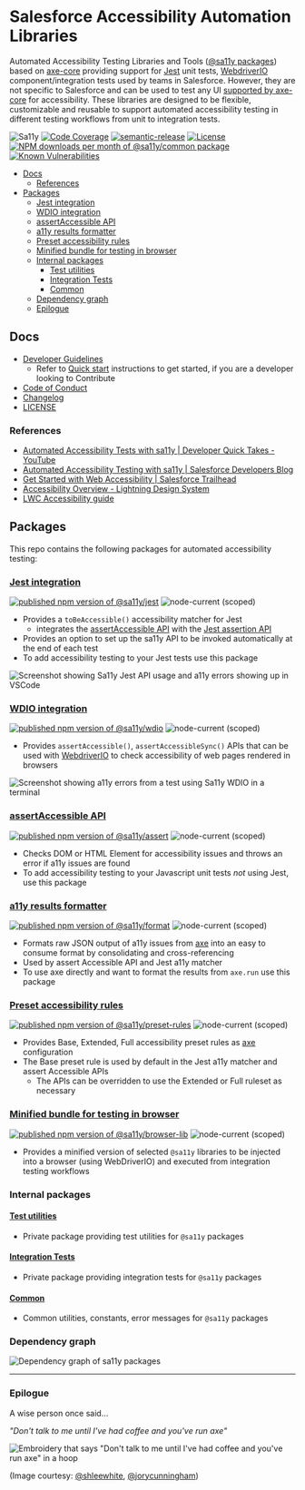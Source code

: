 # Salesforce Accessibility Automation Libraries

Automated Accessibility Testing Libraries and Tools ([@sa11y packages](https://www.npmjs.com/org/sa11y)) based on [axe-core][axe] providing support for [Jest](#jest-integration) unit tests, [WebdriverIO](#wdio-integration) component/integration tests used by teams in Salesforce. However, they are not specific to Salesforce and can be used to test any UI [supported by axe-core](https://github.com/dequelabs/axe-core#supported-browsers) for accessibility. These libraries are designed to be flexible, customizable and reusable to support automated accessibility testing in different testing workflows from unit to integration tests.

![Sa11y](https://github.com/salesforce/sa11y/workflows/CI/badge.svg)
[![Code Coverage](https://codecov.io/gh/salesforce/sa11y/branch/master/graph/badge.svg)](https://codecov.io/gh/salesforce/sa11y)
[![semantic-release](https://img.shields.io/badge/%20%20%F0%9F%93%A6%F0%9F%9A%80-semantic--release-e10079.svg?style=flat)](https://github.com/semantic-release/semantic-release)
[![License](https://img.shields.io/npm/l/@sa11y/common)](./LICENSE.txt)
[![NPM downloads per month of @sa11y/common package](https://img.shields.io/npm/dm/@sa11y/common)](https://www.npmtrends.com/@sa11y/common)
[![Known Vulnerabilities](https://snyk.io/test/github/salesforce/sa11y/badge.svg?targetFile=package.json)](https://snyk.io/test/github/salesforce/sa11y?targetFile=package.json)

<!-- START doctoc generated TOC please keep comment here to allow auto update -->
<!-- DON'T EDIT THIS SECTION, INSTEAD RE-RUN doctoc TO UPDATE -->

- [Docs](#docs)
  - [References](#references)
- [Packages](#packages)
  - [Jest integration](#jest-integration)
  - [WDIO integration](#wdio-integration)
  - [assertAccessible API](#assertaccessible-api)
  - [a11y results formatter](#a11y-results-formatter)
  - [Preset accessibility rules](#preset-accessibility-rules)
  - [Minified bundle for testing in browser](#minified-bundle-for-testing-in-browser)
  - [Internal packages](#internal-packages)
    - [Test utilities](#test-utilities)
    - [Integration Tests](#integration-tests)
    - [Common](#common)
  - [Dependency graph](#dependency-graph)
  - [Epilogue](#epilogue)

<!-- END doctoc generated TOC please keep comment here to allow auto update -->

## Docs

-   [Developer Guidelines](./CONTRIBUTING.md)
    -   Refer to [Quick start](./CONTRIBUTING.md#quick-start) instructions to get started, if you are a developer looking to Contribute
-   [Code of Conduct](./CODE_OF_CONDUCT.md)
-   [Changelog](./CHANGELOG.md)
-   [LICENSE](./LICENSE.txt)

### References

-   [Automated Accessibility Tests with sa11y | Developer Quick Takes - YouTube](https://www.youtube.com/watch?v=ScqZisOBbUM&list=PLgIMQe2PKPSJdFGHjGpjd1FbCsOqq5H8t&index=21)
-   [Automated Accessibility Testing with sa11y | Salesforce Developers Blog](https://developer.salesforce.com/blogs/2020/10/automated-accessibility-testing-with-sa11y.html)
-   [Get Started with Web Accessibility | Salesforce Trailhead](https://trailhead.salesforce.com/en/content/learn/trails/get-started-with-web-accessibility)
-   [Accessibility Overview - Lightning Design System](https://www.lightningdesignsystem.com/accessibility/overview/)
-   [LWC Accessibility guide](https://lwc.dev/guide/accessibility)

## Packages

This repo contains the following packages for automated accessibility testing:

### [Jest integration](./packages/jest/README.md)

[![published npm version of @sa11y/jest](https://img.shields.io/npm/v/@sa11y/jest)](https://www.npmjs.com/package/@sa11y/jest)
![node-current (scoped)](https://img.shields.io/node/v/@sa11y/jest)

-   Provides a `toBeAccessible()` accessibility matcher for Jest
    -   integrates the [assertAccessible API](./packages/assert/README.md) with the [Jest assertion API](https://jestjs.io/docs/en/using-matchers)
-   Provides an option to set up the sa11y API to be invoked automatically at the end of each test
-   To add accessibility testing to your Jest tests use this package

![Screenshot showing Sa11y Jest API usage and a11y errors showing up in VSCode](https://github.com/salesforce/sa11y/blob/media/screenshot/jest.png?raw=true)

### [WDIO integration](./packages/wdio/README.md)

[![published npm version of @sa11y/wdio](https://img.shields.io/npm/v/@sa11y/wdio)](https://www.npmjs.com/package/@sa11y/wdio)
![node-current (scoped)](https://img.shields.io/node/v/@sa11y/wdio)

-   Provides `assertAccessible()`, `assertAccessibleSync()` APIs that can be used with [WebdriverIO](https://webdriver.io/) to check accessibility of web pages rendered in browsers

![Screenshot showing a11y errors from a test using Sa11y WDIO in a terminal](https://github.com/salesforce/sa11y/blob/media/screenshot/wdio.png?raw=true)

### [assertAccessible API](./packages/assert/README.md)

[![published npm version of @sa11y/assert](https://img.shields.io/npm/v/@sa11y/assert)](https://www.npmjs.com/package/@sa11y/assert)
![node-current (scoped)](https://img.shields.io/node/v/@sa11y/assert)

-   Checks DOM or HTML Element for accessibility issues and throws an error if a11y issues are found
-   To add accessibility testing to your Javascript unit tests _not_ using Jest, use this package

### [a11y results formatter](./packages/format/README.md)

[![published npm version of @sa11y/format](https://img.shields.io/npm/v/@sa11y/format)](https://www.npmjs.com/package/@sa11y/format)
![node-current (scoped)](https://img.shields.io/node/v/@sa11y/format)

-   Formats raw JSON output of a11y issues from [axe] into an easy to consume format by consolidating and cross-referencing
-   Used by assert Accessible API and Jest a11y matcher
-   To use axe directly and want to format the results from `axe.run` use this package

### [Preset accessibility rules](./packages/preset-rules/README.md)

[![published npm version of @sa11y/preset-rules](https://img.shields.io/npm/v/@sa11y/preset-rules)](https://www.npmjs.com/package/@sa11y/preset-rules)
![node-current (scoped)](https://img.shields.io/node/v/@sa11y/preset-rules)

-   Provides Base, Extended, Full accessibility preset rules as [axe] configuration
-   The Base preset rule is used by default in the Jest a11y matcher and assert Accessible APIs
    -   The APIs can be overridden to use the Extended or Full ruleset as necessary

### [Minified bundle for testing in browser](./packages/browser-lib/README.md)

[![published npm version of @sa11y/browser-lib](https://img.shields.io/npm/v/@sa11y/browser-lib)](https://www.npmjs.com/package/@sa11y/browser-lib)
![node-current (scoped)](https://img.shields.io/node/v/@sa11y/browser-lib)

-   Provides a minified version of selected `@sa11y` libraries to be injected into a browser (using WebDriverIO) and executed from integration testing workflows

### Internal packages

#### [Test utilities](./packages/test-utils/README.md)

-   Private package providing test utilities for `@sa11y` packages

#### [Integration Tests](./packages/test-integration/README.md)

-   Private package providing integration tests for `@sa11y` packages

#### [Common](./packages/common/README.md)

-   Common utilities, constants, error messages for `@sa11y` packages

### Dependency graph

![Dependency graph of sa11y packages](docs/sa11y_dependency_graph.svg)

---

### Epilogue

A wise person once said…

<!-- cSpell:disable -->

_"Don't talk to me until I've had coffee and you've run axe"_

![Embroidery that says "Don't talk to me until I've had coffee and you've run axe" in a hoop](https://github.com/salesforce/sa11y/blob/media/axe_embroidery.jpeg?raw=true)

(Image courtesy: [@shleewhite](https://github.com/shleewhite), [@jorycunningham](https://github.com/jorycunningham))

<!-- cSpell:enable -->

[axe]: https://github.com/dequelabs/axe-core
